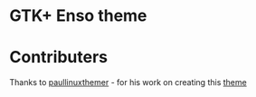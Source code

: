 # GTK+ Enso theme   

# Contributers 

Thanks to [paullinuxthemer](https://github.com/paullinuxthemer) - for his work on creating this [theme](https://github.com/paullinuxthemer/Enso-theme)